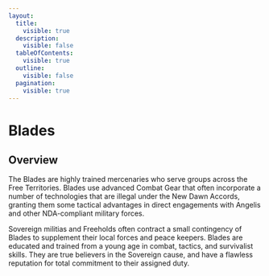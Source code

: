 ```yaml
---
layout:
  title:
    visible: true
  description:
    visible: false
  tableOfContents:
    visible: true
  outline:
    visible: false
  pagination:
    visible: true
---
```


# Blades

## Overview

The Blades are highly trained mercenaries who serve groups across the Free Territories. Blades use advanced Combat Gear that often incorporate a number of technologies that are illegal under the New Dawn Accords, granting them some tactical advantages in direct engagements with Angelis and other NDA-compliant military forces.

Sovereign militias and Freeholds often contract a small contingency of Blades to supplement their local forces and peace keepers. Blades are educated and trained from a young age in combat, tactics, and survivalist skills. They are true believers in the Sovereign cause, and have a flawless reputation for total commitment to their assigned duty.
